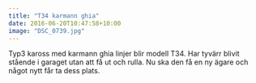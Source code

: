 ```yaml
---
title: "T34 karmann ghia"
date: 2016-06-20T10:47:58+10:00 
image: "DSC_0739.jpg"
---
```


Typ3 kaross med karmann ghia linjer blir modell T34. Har tyvärr blivit stående i garaget utan att få ut och rulla. Nu ska den få en ny ägare och något nytt får ta dess plats.
